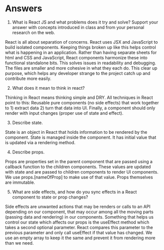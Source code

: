 # Answers

1. What is React JS and what problems does it try and solve? Support your answer with concepts introduced in class and from your personal research on the web.

React is all about separation of concerns. React uses JSX and JavaScript to build isolated components. Keeping things broken up like this helps control what is happening in an application. Rather than having separate sheets for html and CSS and JavaScript, React components harmonize these into functional standalone bits. This solves issues in readability and debugging. The files are smaller and more cohesive in what they each do. This clear up purpose, which helps any developer strange to the project catch up and contribute more easily. 

2. What does it mean to think in react?

Thinking in React means thinking simple and DRY. All techniques in React point to this: Reusable pure components (no side effects) that work together to 1) extract data 2) turn that data into UI. Finally, a component should only render with input changes (proper use of state and effect). 

3. Describe state.

State is an object in React that holds information to be rendered by the component. State is managed inside the component. It has initial value that is updated via a rendering method. 

4. Describe props.

Props are properties set in the parent component that are passed using a callback function to the children components. These values are updated with state and are passed to children components to render UI components. We use props.[nameOfProp] to make use of that value. Props themselves are immutable. 

5. What are side effects, and how do you sync effects in a React component to state or prop changes?

Side effects are unwanted actions that may be renders or calls to an API depending on our component, that may occur among all the moving parts (passing data and rendering) in our components. Something that helps us control our state which affects our props is the useEffect method which takes a second optional parameter. React compares this parameter to the previous parameter and only call useEffect if that value has changed. We use an empty array to keep it the same and prevent it from rendering more than we need. 